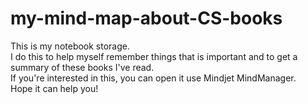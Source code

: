 # my-mind-map-about-CS-books
This is my notebook storage.<br>
I do this to help myself remember things that is important and to get a summary of these books I've read.<br>
If you're interested in this, you can open it use Mindjet MindManager.<br>
Hope it can help you!
